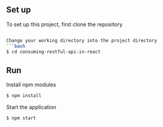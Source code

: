 
## Set up
To set up this project, first clone the repository
```bash

Change your working directory into the project directory
```bash
$ cd consuming-restful-api-in-react
```
## Run

Install npm modules
```bash
$ npm install
```

Start the application
```bash
$ npm start
```
